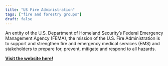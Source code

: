 ```yaml
---
title: "US Fire Administration"
tags: ["fire and forestry groups"]
draft: false
---
```


An entity of the U.S. Department of Homeland Security’s Federal Emergency Management Agency (FEMA), the mission of the U.S. Fire Administration is to support and strengthen fire and emergency medical services (EMS) and stakeholders to prepare for, prevent, mitigate and respond to all hazards.

[**Visit the website here!**](https://www.usfa.fema.gov/)

